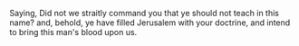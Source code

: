 Saying, Did not we straitly command you that ye should not teach in this name? and, behold, ye have filled Jerusalem with your doctrine, and intend to bring this man's blood upon us.
